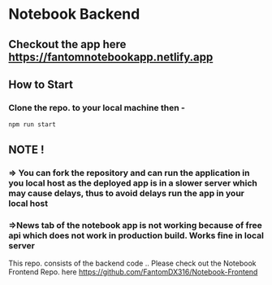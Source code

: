 # Notebook Backend

## Checkout the app here https://fantomnotebookapp.netlify.app  

## How to Start
### Clone the repo. to your local machine then - 
```npm run start```

## NOTE !  
### => You can fork the repository and can run the application in you local host as the deployed app is in a slower server which may cause delays, thus to avoid delays run the app in your local host
### =>News tab of the notebook app is not working because of free api which does not work in production build. Works fine in local server

This repo. consists of the backend code .. Please check out the Notebook Frontend Repo. here https://github.com/FantomDX316/Notebook-Frontend
